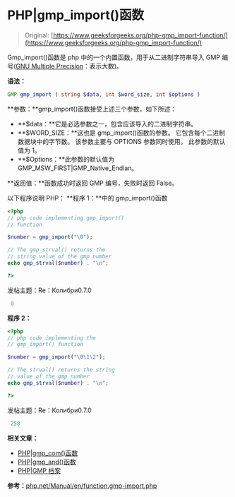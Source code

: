 # PHP|gmp_import()函数

> Original: [https://www.geeksforgeeks.org/php-gmp_import-function/](https://www.geeksforgeeks.org/php-gmp_import-function/)

Gmp_import()函数是 php 中的一个内置函数，用于从二进制字符串导入 GMP 编号([GNU Multiple Precision](https://en.wikipedia.org/wiki/GNU_Multiple_Precision_Arithmetic_Library)：表示大数)。

**语法：**

```php
GMP gmp_import ( string $data, int $word_size, int $options )

```

**参数：**gmp_import()函数接受上述三个参数，如下所述：

*   **$data：**它是必选参数之一，包含应该导入的二进制字符串。
*   **$WORD_SIZE：**这也是 gmp_import()函数的参数。 它包含每个二进制数据块中的字节数。 该参数主要与 OPTIONS 参数同时使用。 此参数的默认值为 1。
*   **$Options：**此参数的默认值为 GMP_MSW_FIRST|GMP_Native_Endian。

**返回值：**函数成功时返回 GMP 编号，失败时返回 False。

以下程序说明 PHP：
**程序 1：**中的 gmp_import()函数

```php
<?php
// php code implementing gmp_import() 
// function

$number = gmp_import("\0");

// The gmp_strval() returns the 
// string value of the gmp number
echo gmp_strval($number) . "\n";

?>
```

发帖主题：Re：Колибри0.7.0

```php
 0

```

**程序 2：**

```php
<?php
// php code implementing the
// gmp_import() function

$number = gmp_import("\0\1\2");

// The strval() returns the string 
// value of the gmp number 
echo gmp_strval($number) . "\n";

?>
```

发帖主题：Re：Колибри0.7.0

```php
 258

```

**相关文章：**

*   [PHP|gmp_com()函数](https://www.geeksforgeeks.org/php-gmp_com-function/)
*   [PHP|gmp_and()函数](https://www.geeksforgeeks.org/php-gmp_and-function/)
*   [PHP|GMP 档案](https://www.geeksforgeeks.org/tag/php-gmp/)

**参考：**[php.net/Manual/en/function.gmp-import.php](http://php.net/manual/en/function.gmp-import.php)